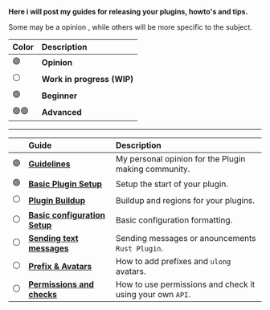 **Here i will post my guides for releasing your plugins, howto's and tips.**

Some may be a opinion , while others will be more specific to the subject.

| Color | Description |
| :--- | :--- |
| 🟣 | **Opinion** |
| ⚪ | **Work in progress (WIP)** |
| 🟢 | **Beginner** |
| 🟢🟢 | **Advanced** |

---
| | Guide | Description |
| :--- | :--- | :--- |
| :purple_circle: | [**Guidelines**](https://github.com/KrunghCrow/Plugin-Guidelines/blob/main/Guidelines.md) |  My personal opinion for the Plugin making community.|
| 🟢 | [**Basic Plugin Setup**](https://github.com/KrunghCrow/Plugin-Guidelines/blob/main/BasicPluginSetup.md) | Setup the start of your plugin. |
| ⚪ | [**Plugin Buildup**](https://github.com/KrunghCrow/Plugin-Guidelines/blob/main/Plugin%20Buildup.md) | Buildup and regions for your plugins. |
| ⚪ | [**Basic configuration Setup**](https://github.com/KrunghCrow/Plugin-Guidelines/blob/main/Basic%20configuration%20Setup.md)| Basic configuration formatting. |
| ⚪ | [**Sending text messages**](https://github.com/KrunghCrow/Plugin-Guidelines/blob/main/Sending%20text%20messages.md)| Sending messages or anouncements `Rust Plugin`. |
| ⚪ | [**Prefix & Avatars**](https://github.com/KrunghCrow/Plugin-Guidelines/blob/main/Prefix%20%26%20Avatars.md) | How to add prefixes and `ulong` avatars. |
| ⚪ | [**Permissions and checks**](https://github.com/KrunghCrow/Plugin-Guidelines/blob/main/Permissions%20and%20checks.md) | How to use permissions and check it using your own `API`. |
